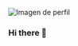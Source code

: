 ![Imagen de perfil](https://github.com/ZajidCampos/zajidcampos/assets/88481739/c7430aca-7b55-4a0c-8383-9f8847499f1b)

### Hi there 👋


<!--
**ZajidCampos/zajidcampos** is a ✨ _special_ ✨ repository because its `README.md` (this file) appears on your GitHub profile.

Here are some ideas to get you started:

- 🔭 I’m currently working on ...
- 🌱 I’m currently learning ...
- 👯 I’m looking to collaborate on ...
- 🤔 I’m looking for help with ...
- 💬 Ask me about ...
- 📫 How to reach me: ...
- 😄 Pronouns: ...
- ⚡ Fun fact: ...
-->
